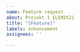 ```yaml
---
name: Feature request
about: Projekt 1 ELEMIK21
title: "[Feature]"
labels: enhancement
assignees: ''

---
```



